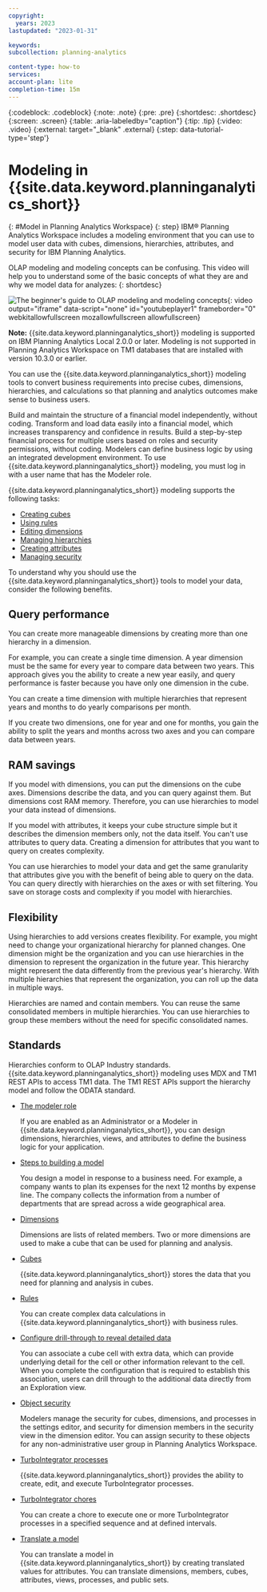 ```yaml
---
copyright:
  years: 2023
lastupdated: "2023-01-31"

keywords:
subcollection: planning-analytics

content-type: how-to
services:
account-plan: lite
completion-time: 15m
---
```


{:codeblock: .codeblock}
{:note: .note}
{:pre: .pre}
{:shortdesc: .shortdesc}
{:screen: .screen}
{:table: .aria-labeledby="caption"}
{:tip: .tip}
{:video: .video}
{:external: target="_blank" .external}
{:step: data-tutorial-type='step'}

# Modeling in {{site.data.keyword.planninganalytics_short}}
{: #Model in Planning Analytics Workspace}
{: step}
IBM® Planning Analytics Workspace includes a modeling environment that you can use to model user data with cubes, dimensions, hierarchies, attributes, and security for IBM Planning Analytics.

OLAP modeling and modeling concepts can be confusing. This video will help you to understand some of the basic concepts of what they are and why we model data for analyzes:
{: shortdesc}

![The beginner's guide to OLAP modeling and modeling concepts](https://www.youtube.com/embed/5GOjioIcs8g){: video output="iframe" data-script="none" id="youtubeplayer1" frameborder="0" webkitallowfullscreen mozallowfullscreen allowfullscreen}

**Note:** {{site.data.keyword.planninganalytics_short}} modeling is supported on IBM Planning Analytics Local 2.0.0 or later. Modeling is not supported in Planning Analytics Workspace on TM1 databases that are installed with version 10.3.0 or earlier.

You can use the {{site.data.keyword.planninganalytics_short}} modeling tools to convert business requirements into precise cubes, dimensions, hierarchies, and calculations so that planning and analytics outcomes make sense to business users.

Build and maintain the structure of a financial model independently, without coding.
Transform and load data easily into a financial model, which increases transparency and confidence in results.
Build a step-by-step financial process for multiple users based on roles and security permissions, without coding.
Modelers can define business logic by using an integrated development environment.
To use {{site.data.keyword.planninganalytics_short}} modeling, you must log in with a user name that has the Modeler role.

{{site.data.keyword.planninganalytics_short}} modeling supports the following tasks:
- [Creating cubes](https://www.ibm.com/docs/en/planning-analytics/2.0.0?topic=mipaw-cubes)
- [Using rules](https://www.ibm.com/docs/en/planning-analytics/2.0.0?topic=mipaw-rules)
- [Editing dimensions](https://www.ibm.com/docs/en/planning-analytics/2.0.0?topic=mipaw-dimensions)
- [Managing hierarchies](https://www.ibm.com/docs/en/planning-analytics/2.0.0?topic=d-hierarchies)
- [Creating attributes](https://www.ibm.com/docs/en/planning-analytics/2.0.0?topic=ma-create-member-attributes)
- [Managing security](https://www.ibm.com/docs/en/planning-analytics/2.0.0?topic=mipaw-object-security)

To understand why you should use the {{site.data.keyword.planninganalytics_short}} tools to model your data, consider the following benefits.

## Query performance

You can create more manageable dimensions by creating more than one hierarchy in a dimension.

For example, you can create a single time dimension. A year dimension must be the same for every year to compare data between two years. This approach gives you the ability to create a new year easily, and query performance is faster because you have only one dimension in the cube.

You can create a time dimension with multiple hierarchies that represent years and months to do yearly comparisons per month.

If you create two dimensions, one for year and one for months, you gain the ability to split the years and months across two axes and you can compare data between years.

## RAM savings

If you model with dimensions, you can put the dimensions on the cube axes. Dimensions describe the data, and you can query against them. But dimensions cost RAM memory. Therefore, you can use hierarchies to model your data instead of dimensions.

If you model with attributes, it keeps your cube structure simple but it describes the dimension members only, not the data itself. You can't use attributes to query data. Creating a dimension for attributes that you want to query on creates complexity.

You can use hierarchies to model your data and get the same granularity that attributes give you with the benefit of being able to query on the data. You can query directly with hierarchies on the axes or with set filtering. You save on storage costs and complexity if you model with hierarchies.

## Flexibility

Using hierarchies to add versions creates flexibility. For example, you might need to change your organizational hierarchy for planned changes. One dimension might be the organization and you can use hierarchies in the dimension to represent the organization in the future year. This hierarchy might represent the data differently from the previous year's hierarchy. With multiple hierarchies that represent the organization, you can roll up the data in multiple ways.

Hierarchies are named and contain members. You can reuse the same consolidated members in multiple hierarchies. You can use hierarchies to group these members without the need for specific consolidated names.

## Standards

Hierarchies conform to OLAP Industry standards. {{site.data.keyword.planninganalytics_short}} modeling uses MDX and TM1 REST APIs to access TM1 data. The TM1 REST APIs support the hierarchy model and follow the ODATA standard.

- [The modeler role](https://www.ibm.com/docs/en/planning-analytics/2.0.0?topic=mipaw-modeler-role)

  If you are enabled as an Administrator or a Modeler in {{site.data.keyword.planninganalytics_short}}, you can design dimensions, hierarchies, views, and attributes to define the business logic for your application.

- [Steps to building a model](https://www.ibm.com/docs/en/planning-analytics/2.0.0?topic=mipaw-steps-building-model)

  You design a model in response to a business need. For example, a company wants to plan its expenses for the next 12 months by expense line. The company collects the information from a number of departments that are spread across a wide geographical area.

- [Dimensions](https://www.ibm.com/docs/en/planning-analytics/2.0.0?topic=mipaw-dimensions)

  Dimensions are lists of related members. Two or more dimensions are used to make a cube that can be used for planning and analysis.

- [Cubes](https://www.ibm.com/docs/en/planning-analytics/2.0.0?topic=mipaw-cubes)

  {{site.data.keyword.planninganalytics_short}} stores the data that you need for planning and analysis in cubes.

- [Rules](https://www.ibm.com/docs/en/planning-analytics/2.0.0?topic=mipaw-rules)

  You can create complex data calculations in {{site.data.keyword.planninganalytics_short}} with business rules.

- [Configure drill-through to reveal detailed data](https://www.ibm.com/docs/en/planning-analytics/2.0.0?topic=mipaw-configure-drill-through-reveal-detailed-data)

  You can associate a cube cell with extra data, which can provide underlying detail for the cell or other information relevant to the cell. When you complete the configuration that is required to establish this association, users can drill through to the additional data directly from an Exploration view.

- [Object security](https://www.ibm.com/docs/en/planning-analytics/2.0.0?topic=mipaw-object-security)

  Modelers manage the security for cubes, dimensions, and processes in the settings editor, and security for dimension members in the security view in the dimension editor. You can assign security to these objects for any non-administrative user group in Planning Analytics Workspace.

- [TurboIntegrator processes](https://www.ibm.com/docs/en/planning-analytics/2.0.0?topic=mipaw-turbointegrator-processes)

  {{site.data.keyword.planninganalytics_short}} provides the ability to create, edit, and execute TurboIntegrator processes.

- [TurboIntegrator chores](https://www.ibm.com/docs/en/planning-analytics/2.0.0?topic=mipaw-turbointegrator-processes)

  You can create a chore to execute one or more TurboIntegrator processes in a specified sequence and at defined intervals.

- [Translate a model](https://www.ibm.com/docs/en/planning-analytics/2.0.0?topic=mipaw-translate-model)

  You can translate a model in {{site.data.keyword.planninganalytics_short}} by creating translated values for attributes. You can translate dimensions, members, cubes, attributes, views, processes, and public sets.
